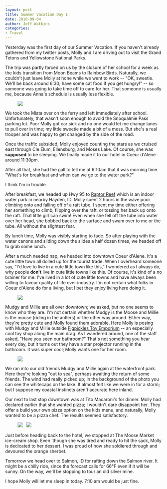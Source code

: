 ```yaml
---
layout: post
title: Summer Vacation Day 1
date: 2010-09-04
author: Jeff Watkins
categories:
- Travel
---
```


Yesterday was the first day of our Summer Vacation. If you haven't already gathered from my twitter posts, Molly and I are driving out to visit the Grand Tetons and Yellowstone National Parks.

The trip was partly forced on us by the closure of her school for a week as the kids transition from Moon Beams to Rainbow Birds. Naturally, we couldn't just leave Molly at hone while we went to work -- "OK, sweetie. We'll be back around 6:30; have some cat food if you get hungry!" -- so someone was going to take time off to care for her. That someone is usually me, because Anna's schedule is usually less flexible.

<figure><a href="http://www.flickr.com/photos/51164044@N00/4991728419" title="View 'IMG_0615' on Flickr.com"><img class="photo" src="http://farm5.static.flickr.com/4133/4991728419_6189334c50.jpg"></a></figure>

We took the Miata over on the ferry and left immediately after school. Unfortunately, that wasn't soon enough to avoid the Snoqualmie Pass parking lot. Poor Molly got car sick and no one would let me change lanes to pull over in time; my little sweetie made a bit of a mess. But she's a real trooper and was happy to get changed by the side of the road.

Once the traffic subsided, Molly enjoyed counting the stars as we cruised east through Cle Elum, Ellensburg, and Moses Lake. Of course, she was **supposed** to be sleeping. We finally made it to our hotel in Coeur d'Alene around 11:30pm.

After all that, she had the gall to tell me at 6:10am that it was morning time. "What's for breakfast and when can we go to the water park?"

I think I'm in trouble.

After breakfast, we headed up Hwy 95 to [Raptor Reef](http://3play.com/RaptorReef.htm) which is an indoor water park in nearby Hayden, ID. Molly spent 2 hours in the wave poor climbing onto and falling off of a raft tube. I spent my time either offering her something to climb, flipping over the raft, or tossing her back up onto the raft. That little girl can swim! Even when she fell off the tube into water over her head, she bobbed back to the surface and swam over to me or the tube. All without the slightest fear.

By lunch time, Molly was visibly starting to fade. So after playing with the water canons and sliding down the slides a half dozen times, we headed off to grab some lunch.

After a much needed nap, we headed into downtown Coeur d'Alene. It's a cute little town all dolled up for the tourist trade. When I overheard someone say, "I'd love to live in a cute little town like this," I wondered as I always do, why people **don't** live in cute little towns like this. Of course, it's kind of a no brainer for me: I've lived in a lot of cute little towns and have always been willing to favour quality of life over industry. I'm not certain what folks in Coeur d'Alene do for a living, but I bet they enjoy living here doing it.

<figure><a href="http://www.flickr.com/photos/51164044@N00/4991730165" title="View 'IMG_0620' on Flickr.com"><img class="photo" src="http://farm5.static.flickr.com/4133/4991730165_cedccca323.jpg"></a></figure>

Mudgy and Millie are all over downtown; we asked, but no one seems to know who they are. I'm not certain whether Mudgy is the Moose and Millie is the mouse (riding in the antlers) or the other way around. Either way, they're pretty cute and Molly found them adorable. Here Molly is posing with Mudgy and Millie outside [Figpickles Toy Emporium](http://www.figpickels.com/) -- an especially cool toy shop along the main drag. As I wandered around, one of the staff asked, "Have you seen our bathroom?" That's not something you hear every day, but it turns out they have a star projector running in the bathroom. It was super cool; Molly wants one for her room.

<figure><a href="http://www.flickr.com/photos/51164044@N00/4992337148" title="View 'IMG_0623' on Flickr.com"><img class="photo" src="http://farm5.static.flickr.com/4084/4992337148_cecc3326e9.jpg"></a></figure>

We ran into our old friends Mudgy and Millie again at the waterfront park. Here they're looking "out to sea", perhaps awaiting the return of some friends. The wind had really picked up; in the background of the photo you can see the whitecaps on the lake. It almost felt like we were in for a storm; but I suppose my coastal instincts aren't accurate here inland.

Our next to last stop downtown was at Tito Macaroni's for dinner. Molly had declared earlier that she wanted pizza; I wouldn't dare disappoint her. They offer a build your own pizza option on the kids menu, and naturally, Molly wanted to be a pizza chef. The results seemed satisfactory.

<figure><a href="http://www.flickr.com/photos/51164044@N00/4992337998" title="View 'IMG_0628' on Flickr.com"><img class="photo" src="http://farm5.static.flickr.com/4105/4992337998_aa836ce36c.jpg"></a> &nbsp; <a href="http://www.flickr.com/photos/51164044@N00/4992338774" title="View 'IMG_0631' on Flickr.com"><img class="photo" src="http://farm5.static.flickr.com/4132/4992338774_daf11d9fda.jpg"></a></figure>

Just before heading back to the hotel, we stopped at The Moose Market ice-cream shop. Even ‘though she was tired and ready to hit the sack, Molly is dedicated to her dessert. I was proud of how she soldiered through and devoured the orange sherbet.

Tomorrow we head over to Salmon, ID for rafting down the Salmon river. It might be a chilly ride, since the forecast calls for 66°F even if it will be sunny. On the way, we'll be stopping to tour an old silver mine.

I hope Molly will let me sleep in today. 7:10 am would be just fine.